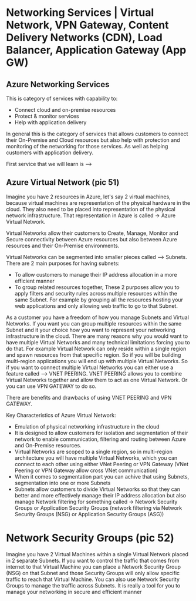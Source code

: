 # Networking Services | Virtual Network, VPN Gateway, Content Delivery Networks (CDN), Load Balancer, Application Gateway (App GW)

## Azure Networking Services

This is category of services with capability to:

- Connect cloud and on-premise resources
- Protect & monitor services
- Help with application delivery

In general this is the category of services that allows customers to connect their On-Premise and Cloud resources but also help with protection and monitoring of the networking for those services. As well as helping customers with application delivery.

First service that we will learn is -->

## Azure Virtual Network (pic 51)

Imagine you have 2 resources in Azure, let's say 2 virtual machines, because virtual machines are representation of the physical hardware in the cloud. They also need to be placed into representation of the physical network infrastructure. That representation in Azure is called -> Azure Virtual Network.

Virtual Networks allow their customers to Create, Manage, Monitor and Secure connectivity between Azure resources but also between Azure resources and their On-Premise environments.

Virtual Networks can be segmented into smaller pieces called --> Subnets.
There are 2 main purposes for having subnets:

- To allow customers to manage their IP address allocation in a more efficient manner
- To group related resources together,
  These 2 purposes allow you to apply filters and security rules across multiple resources within the same Subnet. For example by grouping all the resources hosting your web applications and only allowing web traffic to go to that Subnet.

As a customer you have a freedom of how you manage Subnets and Virtual Networks. If you want you can group multiple resources within the same Subnet and it your choice how you want to represent your networking infrastructure in the cloud. There are many reasons why you would want to have multiple Virtual Networks and many technical limitations forcing you to do that. For example Virtual Network can only reside within a single region and spawn resources from that specific region. So if you will be building multi-region applications you will end up with multiple Virtual Networks. So if you want to connect multiple Virtual Networks you can either use a feature called --> VNET PEERING. VNET PEERING allows you to combine Virtual Networks together and allow them to act as one Virtual Network. Or you can use VPN GATEWAY to do so.

There are benefits and drawbacks of using VNET PEERING and VPN GATEWAY.

Key Characteristics of Azure Virtual Network:

- Emulation of physical networking infrastructure in the cloud
- It is designed to allow customers for isolation and segmentation of their network to enable communication, filtering and routing between Azure and On-Premise resources.
- Virtual Networks are scoped to a single region, so in multi-region architecture you will have multiple Virtual Networks, which you can connect to each other using either VNet Peering or VPN Gateway (VNet Peering or VPN Gateway allow cross VNet communication)
- When it comes to segmentation part you can achive that using Subnets, segmentation into one or more Subnets
- Subnets allow customers to divide Virtual Networks so that they can better and more effectively manage their IP address allocation but also manage Network filtering for something called -> Network Security Groups or Application Security Groups (network filtering via Network Security Groups (NSG) or Application Security Groups (ASG))

# Network Security Groups (pic 52)

Imagine you have 2 Virtual Machines within a single Virtual Network placed in 2 separate Subnets. If you want to control the traffic that comes from internet to that Virtual Machine you can place a Network Security Group (NSG) on that Subnet and those Security Groups will only allow specific traffic to reach that Virtual Machine. You can also use Network Security Groups to manage the traffic across Subnets. It is really a tool for you to manage your networking in secure and efficient manner
